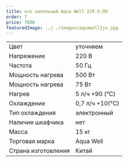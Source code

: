 ```yaml
---
title: н/о напольный Aqua Well 2JX-5-ПЭ
order: 7
price: 7000
featuredImage: ../../images/aquawell2jx.jpg
---
```


<table>
<tr><td>Цвет</td><td>уточняем</td></tr>
<tr><td>Напряжение</td><td>220 В</td></tr>
<tr><td>Частота</td><td>50 Гц</td></tr>
<tr><td>Мощность нагрева</td><td>500 Вт</td></tr>
<tr><td>Мощность нагрева</td><td>75 Вт</td></tr>
<tr><td>Нагрев</td><td>5 л/ч +90 (°С)</td></tr>
<tr><td>Охлаждение</td><td>0,7 л/ч +10(°С)</td></tr>
<tr><td>Тип охлаждения</td><td>электронный</td></tr>
<tr><td>Наличие шкафчика</td><td>нет</td></tr>
<tr><td>Масса</td><td>15 кг</td></tr>
<tr><td>Торговая марка</td><td>Aqua Well</td></tr>
<tr><td>Страна изготовления</td><td>Китай</td></tr>
</table>
